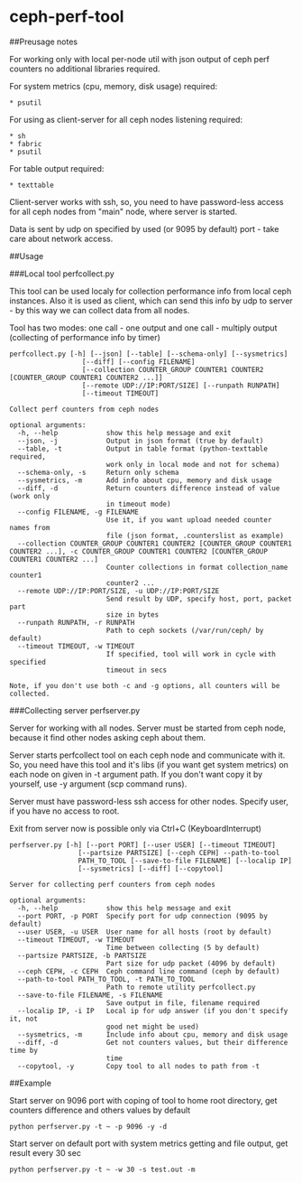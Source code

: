 # ceph-perf-tool

##Preusage notes

For working only with local per-node util with json output of ceph perf counters no additional libraries required.  

For system metrics (cpu, memory, disk usage) required:

    * psutil

For using as client-server for all ceph nodes listening required:

    * sh
    * fabric
    * psutil

For table output required:

    * texttable

Client-server works with ssh, so, you need to have password-less access for all ceph nodes from "main" node, where server is started.

Data is sent by udp on specified by used (or 9095 by default) port - take care about network access.

##Usage

###Local tool perfcollect.py

This tool can be used localy for collection performance info from local ceph instances. Also it is used as client, which can send this info by udp to server - by this way we can collect data from all nodes.

Tool has two modes: one call - one output and one call - multiply output (collecting of performance info by timer)

    perfcollect.py [-h] [--json] [--table] [--schema-only] [--sysmetrics]
                      [--diff] [--config FILENAME]
                      [--collection COUNTER_GROUP COUNTER1 COUNTER2 [COUNTER_GROUP COUNTER1 COUNTER2 ...]]
                      [--remote UDP://IP:PORT/SIZE] [--runpath RUNPATH]
                      [--timeout TIMEOUT]

    Collect perf counters from ceph nodes

    optional arguments:
      -h, --help            show this help message and exit
      --json, -j            Output in json format (true by default)
      --table, -t           Output in table format (python-texttable required,
                            work only in local mode and not for schema)
      --schema-only, -s     Return only schema
      --sysmetrics, -m      Add info about cpu, memory and disk usage
      --diff, -d            Return counters difference instead of value (work only
                            in timeout mode)
      --config FILENAME, -g FILENAME
                            Use it, if you want upload needed counter names from
                            file (json format, .counterslist as example)
      --collection COUNTER_GROUP COUNTER1 COUNTER2 [COUNTER_GROUP COUNTER1 COUNTER2 ...], -c COUNTER_GROUP COUNTER1 COUNTER2 [COUNTER_GROUP COUNTER1 COUNTER2 ...]
                            Counter collections in format collection_name counter1
                            counter2 ...
      --remote UDP://IP:PORT/SIZE, -u UDP://IP:PORT/SIZE
                            Send result by UDP, specify host, port, packet part
                            size in bytes
      --runpath RUNPATH, -r RUNPATH
                            Path to ceph sockets (/var/run/ceph/ by default)
      --timeout TIMEOUT, -w TIMEOUT
                            If specified, tool will work in cycle with specified
                            timeout in secs

    Note, if you don't use both -c and -g options, all counters will be collected.


###Collecting server perfserver.py

Server for working with all nodes. Server must be started from ceph node, because it find other nodes asking ceph about them.

Server starts perfcollect tool on each ceph node and communicate with it. So, you need have this tool and it's libs (if you want get system metrics) on each node on given in -t argument path. If you don't want copy it by yourself, use -y argument (scp command runs).

Server must have password-less ssh access for other nodes. Specify user, if you have no access to root.

Exit from server now is possible only via Ctrl+C (KeyboardInterrupt)

    perfserver.py [-h] [--port PORT] [--user USER] [--timeout TIMEOUT]
                     [--partsize PARTSIZE] [--ceph CEPH] --path-to-tool
                     PATH_TO_TOOL [--save-to-file FILENAME] [--localip IP]
                     [--sysmetrics] [--diff] [--copytool]

    Server for collecting perf counters from ceph nodes

    optional arguments:
      -h, --help            show this help message and exit
      --port PORT, -p PORT  Specify port for udp connection (9095 by default)
      --user USER, -u USER  User name for all hosts (root by default)
      --timeout TIMEOUT, -w TIMEOUT
                            Time between collecting (5 by default)
      --partsize PARTSIZE, -b PARTSIZE
                            Part size for udp packet (4096 by default)
      --ceph CEPH, -c CEPH  Ceph command line command (ceph by default)
      --path-to-tool PATH_TO_TOOL, -t PATH_TO_TOOL
                            Path to remote utility perfcollect.py
      --save-to-file FILENAME, -s FILENAME
                            Save output in file, filename required
      --localip IP, -i IP   Local ip for udp answer (if you don't specify it, not
                            good net might be used)
      --sysmetrics, -m      Include info about cpu, memory and disk usage
      --diff, -d            Get not counters values, but their difference time by
                            time
      --copytool, -y        Copy tool to all nodes to path from -t



##Example

Start server on 9096 port with coping of tool to home root directory, get counters difference and others values by default

    python perfserver.py -t ~ -p 9096 -y -d

Start server on default port with system metrics getting and file output, get result every 30 sec

    python perfserver.py -t ~ -w 30 -s test.out -m

